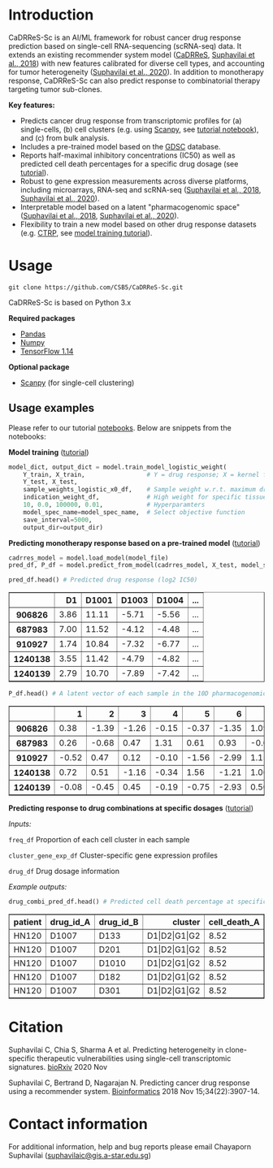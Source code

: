 # Introduction

CaDRReS-Sc is an AI/ML framework for robust cancer drug response prediction based on single-cell RNA-sequencing (scRNA-seq) data. It extends an existing recommender system model ([CaDRReS](https://github.com/CSB5/CaDRReS), [Suphavilai et al., 2018](https://academic.oup.com/bioinformatics/article/34/22/3907/5026663)) with new features calibrated for diverse cell types, and accounting for tumor heterogeneity ([Suphavilai et al., 2020](https://www.biorxiv.org/content/10.1101/2020.11.23.389676v1)). In addition to monotherapy response, CaDRReS-Sc can also predict response to combinatorial therapy targeting tumor sub-clones.

**Key features:**

- Predicts cancer drug response from transcriptomic profiles for (a) single-cells, (b) cell clusters (e.g. using [Scanpy](https://github.com/theislab/scanpy), see [tutorial notebook](https://github.com/CSB5/CaDRReS-Sc/blob/master/notebooks/predicting_monotherapy_combinatorial_drugs_scrna-seq.ipynb)), and (c) from bulk analysis.
- Includes a pre-trained model based on the [GDSC](https://www.cancerrxgene.org/celllines) database.  
- Reports half-maximal inhibitory concentrations (IC50) as well as predicted cell death percentages for a specific drug dosage (see [tutorial](https://github.com/CSB5/CaDRReS-Sc/blob/master/notebooks/prediction_pretrained_model.ipynb)).
- Robust to gene expression measurements across diverse platforms, including microarrays, RNA-seq and scRNA-seq ([Suphavilai et al., 2018](https://academic.oup.com/bioinformatics/article/34/22/3907/5026663), [Suphavilai et al., 2020](https://www.biorxiv.org/content/10.1101/2020.11.23.389676v1)).
- Interpretable model based on a latent "pharmacogenomic space" ([Suphavilai et al., 2018](https://academic.oup.com/bioinformatics/article/34/22/3907/5026663), [Suphavilai et al., 2020](https://www.biorxiv.org/content/10.1101/2020.11.23.389676v1)).
- Flexibility to train a new model based on other drug response datasets (e.g. [CTRP](https://portals.broadinstitute.org/ctrp/), see [model training tutorial](https://github.com/CSB5/CaDRReS-Sc/blob/master/notebooks/model_training.ipynb)).

# Usage

``git clone https://github.com/CSB5/CaDRReS-Sc.git``

CaDRReS-Sc is based on Python 3.x

**Required packages**

- [Pandas](https://pandas.pydata.org/)
- [Numpy](https://numpy.org/)
- [TensorFlow 1.14](https://www.tensorflow.org/install/pip)

**Optional package**

- [Scanpy](https://github.com/theislab/scanpy) (for single-cell clustering)

## Usage examples

Please refer to our tutorial [notebooks](https://github.com/CSB5/CaDRReS-Sc/tree/master/notebooks). Below are snippets from the notebooks:

**Model training** ([tutorial](https://github.com/CSB5/CaDRReS-Sc/blob/master/notebooks/model_training.ipynb))

```python
model_dict, output_dict = model.train_model_logistic_weight(
    Y_train, X_train,                 # Y = drug response; X = kernel features
    Y_test, X_test, 
    sample_weights_logistic_x0_df,    # Sample weight w.r.t. maximum drug dosage
    indication_weight_df,             # High weight for specific tissue types
    10, 0.0, 100000, 0.01,            # Hyperparamters
    model_spec_name=model_spec_name,  # Select objective function
    save_interval=5000,
    output_dir=output_dir)
```

**Predicting monotherapy response based on a pre-trained model** ([tutorial](https://github.com/CSB5/CaDRReS-Sc/blob/master/notebooks/prediction_pretrained_model.ipynb))

```python
cadrres_model = model.load_model(model_file)
pred_df, P_df = model.predict_from_model(cadrres_model, X_test, model_spec_name)
```

```python
pred_df.head() # Predicted drug response (log2 IC50)
```

<table border="1" class="dataframe">
  <thead>
    <tr style="text-align: right;">
      <th></th>
      <th>D1</th>
      <th>D1001</th>
      <th>D1003</th>
      <th>D1004</th>
      <th>...</th>
    </tr>
  </thead>
  <tbody>
    <tr>
      <th>906826</th>
      <td>3.86</td>
      <td>11.11</td>
      <td>-5.71</td>
      <td>-5.56</td>
      <td>...</td>
    </tr>
    <tr>
      <th>687983</th>
      <td>7.00</td>
      <td>11.52</td>
      <td>-4.12</td>
      <td>-4.48</td>
      <td>...</td>
    </tr>
    <tr>
      <th>910927</th>
      <td>1.74</td>
      <td>10.84</td>
      <td>-7.32</td>
      <td>-6.77</td>
      <td>...</td>
    </tr>
    <tr>
      <th>1240138</th>
      <td>3.55</td>
      <td>11.42</td>
      <td>-4.79</td>
      <td>-4.82</td>
      <td>...</td>
    </tr>
    <tr>
      <th>1240139</th>
      <td>2.79</td>
      <td>10.70</td>
      <td>-7.89</td>
      <td>-7.42</td>
      <td>...</td>
    </tr>
  </tbody>
</table>

```python
P_df.head() # A latent vector of each sample in the 10D pharmacogenomic space
```

<table border="1" class="dataframe">
  <thead>
    <tr style="text-align: right;">
      <th></th>
      <th>1</th>
      <th>2</th>
      <th>3</th>
      <th>4</th>
      <th>5</th>
      <th>6</th>
      <th>7</th>
      <th>8</th>
      <th>9</th>
      <th>10</th>
    </tr>
  </thead>
  <tbody>
    <tr>
      <th>906826</th>
      <td>0.38</td>
      <td>-1.39</td>
      <td>-1.26</td>
      <td>-0.15</td>
      <td>-0.37</td>
      <td>-1.35</td>
      <td>1.09</td>
      <td>0.04</td>
      <td>-0.78</td>
      <td>0.37</td>
    </tr>
    <tr>
      <th>687983</th>
      <td>0.26</td>
      <td>-0.68</td>
      <td>0.47</td>
      <td>1.31</td>
      <td>0.61</td>
      <td>0.93</td>
      <td>-0.09</td>
      <td>-0.77</td>
      <td>-2.20</td>
      <td>-0.42</td>
    </tr>
    <tr>
      <th>910927</th>
      <td>-0.52</td>
      <td>0.47</td>
      <td>0.12</td>
      <td>-0.10</td>
      <td>-1.56</td>
      <td>-2.99</td>
      <td>1.15</td>
      <td>-0.06</td>
      <td>-0.58</td>
      <td>-1.21</td>
    </tr>
    <tr>
      <th>1240138</th>
      <td>0.72</td>
      <td>0.51</td>
      <td>-1.16</td>
      <td>-0.34</td>
      <td>1.56</td>
      <td>-1.21</td>
      <td>1.06</td>
      <td>-0.59</td>
      <td>0.08</td>
      <td>-0.53</td>
    </tr>
    <tr>
      <th>1240139</th>
      <td>-0.08</td>
      <td>-0.45</td>
      <td>0.45</td>
      <td>-0.19</td>
      <td>-0.75</td>
      <td>-2.93</td>
      <td>0.50</td>
      <td>0.67</td>
      <td>-0.11</td>
      <td>0.27</td>
    </tr>
  </tbody>
</table>

**Predicting response to drug combinations at specific dosages** ([tutorial](https://github.com/CSB5/CaDRReS-Sc/blob/master/notebooks/predicting_combinatorial_drugs_scrna-seq.ipynb))

*Inputs:*

`freq_df` Proportion of each cell cluster in each sample

`cluster_gene_exp_df` Cluster-specific gene expression profiles

`drug_df` Drug dosage information

*Example outputs:*

```python
drug_combi_pred_df.head() # Predicted cell death percentage at specific dosage
```

<table border="1" class="dataframe">
  <thead>
    <tr style="text-align: right;">
      <th>patient</th>
      <th>drug_id_A</th>
      <th>drug_id_B</th>
      <th>cluster</th>
      <th>cell_death_A</th>
      <th>cell_death_B</th>
      <th>cell_death_combi</th>
      <th>improve</th>
    </tr>
  </thead>
  <tbody>
    <tr>
      <td>HN120</td>
      <td>D1007</td>
      <td>D133</td>
      <td>D1|D2|G1|G2</td>
      <td>8.52</td>
      <td>75.63</td>
      <td>77.19</td>
      <td>1.56</td>
    </tr>
    <tr>
      <td>HN120</td>
      <td>D1007</td>
      <td>D201</td>
      <td>D1|D2|G1|G2</td>
      <td>8.52</td>
      <td>60.39</td>
      <td>63.04</td>
      <td>2.65</td>
    </tr>
    <tr>
      <td>HN120</td>
      <td>D1007</td>
      <td>D1010</td>
      <td>D1|D2|G1|G2</td>
      <td>8.52</td>
      <td>15.31</td>
      <td>22.39</td>
      <td>7.08</td>
    </tr>
    <tr>
      <td>HN120</td>
      <td>D1007</td>
      <td>D182</td>
      <td>D1|D2|G1|G2</td>
      <td>8.52</td>
      <td>64.66</td>
      <td>67.22</td>
      <td>2.56</td>
    </tr>
    <tr>
      <td>HN120</td>
      <td>D1007</td>
      <td>D301</td>
      <td>D1|D2|G1|G2</td>
      <td>8.52</td>
      <td>63.39</td>
      <td>66.39</td>
      <td>3.00</td>
    </tr>
  </tbody>
</table>

# Citation

Suphavilai C, Chia S, Sharma A et al. Predicting heterogeneity in clone-specific therapeutic vulnerabilities using single-cell transcriptomic signatures. [bioRxiv](https://www.biorxiv.org/content/10.1101/2020.11.23.389676v1) 2020 Nov 

Suphavilai C, Bertrand D, Nagarajan N. Predicting cancer drug response using a recommender system. [Bioinformatics](https://academic.oup.com/bioinformatics/article/34/22/3907/5026663) 2018 Nov 15;34(22):3907-14.

# Contact information

For additional information, help and bug reports please email Chayaporn Suphavilai ([suphavilaic@gis.a-star.edu.sg](mailto:suphavilaic@gis.a-star.edu.sg))
